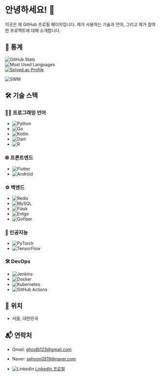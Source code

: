 # 안녕하세요! 👋

이곳은 제 GitHub 프로필 페이지입니다. 제가 사용하는 기술과 언어, 그리고 제가 참여한 프로젝트에 대해 소개합니다.

## 🌟 통계
![GitHub Stats](https://github-readme-stats.vercel.app/api?username=sehoon123&show_icons=true&theme=dark)  
![Most Used Languages](https://github-readme-stats.vercel.app/api/top-langs/?username=sehoon123&layout=compact&theme=dark)  
[![Solved.ac Profile](http://mazassumnida.wtf/api/v2/generate_badge?boj=sehoon0519)](https://solved.ac/sehoon0519/)  

![SWM](https://www.swmaestro.org/static/sw/img/common/logo.png)

## 🛠️ 기술 스택

### 👨‍💻 프로그래밍 언어
- ![Python](https://img.shields.io/badge/Python-3776AB?style=flat&logo=python&logoColor=white)
- ![Go](https://img.shields.io/badge/Go-00ADD8?style=flat&logo=go&logoColor=white)
- ![Kotlin](https://img.shields.io/badge/Kotlin-7F52FF?style=flat&logo=kotlin&logoColor=white)
- ![Dart](https://img.shields.io/badge/Dart-0175C2?style=flat&logo=dart&logoColor=white)
- ![R](https://img.shields.io/badge/R-276DC3?style=flat&logo=r&logoColor=white)

### 🌐 프론트엔드
- ![Flutter](https://img.shields.io/badge/Flutter-02569B?style=flat&logo=flutter&logoColor=white)
- ![Android](https://img.shields.io/badge/Android-3DDC84?style=flat&logo=android&logoColor=white)

### ⚙️ 백엔드
- ![Redis](https://img.shields.io/badge/Redis-DC382D?style=flat&logo=redis&logoColor=white)
- ![MySQL](https://img.shields.io/badge/MySQL-4479A1?style=flat&logo=mysql&logoColor=white) 
- ![Flask](https://img.shields.io/badge/Flask-000000?style=flat&logo=flask&logoColor=white) 
- ![Entgo](https://img.shields.io/badge/Entgo-7F52FF?style=flat&logo=entgo&logoColor=white) 
- ![Gofiber](https://img.shields.io/badge/Gofiber-88CCFF?style=flat&logo=gofiber&logoColor=white) 

### 🤖 인공지능
- ![PyTorch](https://img.shields.io/badge/PyTorch-EE4C2C?style=flat&logo=pytorch&logoColor=white) 
- ![TensorFlow](https://img.shields.io/badge/TensorFlow-FF6F00?style=flat&logo=tensorflow&logoColor=white)

### 🛠️ DevOps
- ![Jenkins](https://img.shields.io/badge/Jenkins-D24939?style=flat&logo=jenkins&logoColor=white) 
- ![Docker](https://img.shields.io/badge/Docker-2496ED?style=flat&logo=docker&logoColor=white) 
- ![Kubernetes](https://img.shields.io/badge/Kubernetes-326CE5?style=flat&logo=kubernetes&logoColor=white) 
- ![GitHub Actions](https://img.shields.io/badge/GitHub_Actions-2088FF?style=flat&logo=githubactions&logoColor=white)




## 📍 위치

- 서울, 대한민국

## 📬 연락처
- Gmail: [ghostb123@gmail.com](mailto:ghostb123@gmail.com)
- Naver: [sehoon0519@naver.com](mailto:sehoon0519@naver.com)

- ![LinkedIn](https://img.shields.io/badge/LinkedIn-0077B5?style=flat&logo=linkedin&logoColor=white) [LinkedIn 프로필](https://www.linkedin.com/in/sehun-jung-55b5342a7)


